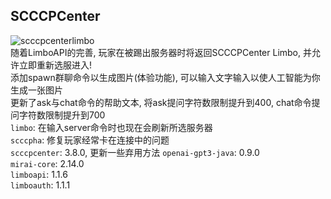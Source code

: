 ## SCCCPCenter
![scccpcenterlimbo](https://s1.ax1x.com/2023/02/10/pSfQHmD.md.png)  
随着LimboAPI的完善, 玩家在被踢出服务器时将返回SCCCPCenter Limbo, 并允许立即重新选服进入!  
添加spawn群聊命令以生成图片(体验功能), 可以输入文字输入以使人工智能为你生成一张图片  
更新了ask与chat命令的帮助文本, 将ask提问字符数限制提升到400, chat命令提问字符数限制提升到700  
`limbo`: 在输入server命令时也现在会刷新所选服务器  
`scccpha`: 修复玩家经常卡在连接中的问题  
`scccpcenter`: 3.8.0,  更新一些弃用方法
`openai-gpt3-java`: 0.9.0  
`mirai-core`: 2.14.0  
`limboapi`: 1.1.6  
`limboauth`: 1.1.1  
